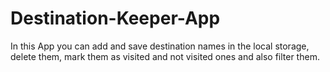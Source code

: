 # Destination-Keeper-App
In this App you can add and save destination names in the local storage, delete them, mark them as visited and not visited ones and also filter them.
